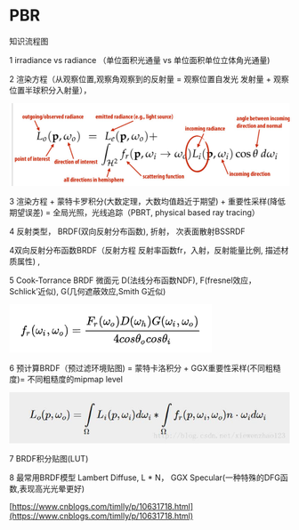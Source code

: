 # PBR

知识流程图

1 irradiance vs radiance （单位面积光通量 vs 单位面积单位立体角光通量\)

2 渲染方程（从观察位置,观察角观察到的反射量 =  观察位置自发光 发射量 + 观察位置半球积分入射量），

![](../../.gitbook/assets/image%20%28205%29.png)

3  渲染方程 + 蒙特卡罗积分\(大数定理，大数均值趋近于期望\) + 重要性采样\(降低期望误差\) =  全局光照，光线追踪（PBRT, physical based ray tracing）

4 反射类型， BRDF\(双向反射分布函数\), 折射， 次表面散射BSSRDF

4双向反射分布函数BRDF（反射方程 反射率函数fr，入射，反射能量比例, 描述材质属性\) ,

5 Cook-Torrance BRDF 微面元 D\(法线分布函数NDF\), F\(fresnel效应，Schlick’近似\), G\(几何遮蔽效应,Smith G近似\)

![](../../.gitbook/assets/image%20%28200%29.png)

6 预计算BRDF（预过滤环境贴图\) = 蒙特卡洛积分 + GGX重要性采样\(不同粗糙度\)= 不同粗糙度的mipmap level

![&#x524D;&#x534A;&#x90E8;&#x5206;&#x53EF;&#x4EE5;&#x9884;&#x8BA1;&#x7B97;](../../.gitbook/assets/image%20%28204%29.png)

7 BRDF积分贴图\(LUT\)

8 最常用BRDF模型 Lambert Diffuse,  L \* N， GGX Specular\(一种特殊的DFG函数,表现高光光晕更好\)

[https://www.cnblogs.com/timlly/p/10631718.html](https://www.cnblogs.com/timlly/p/10631718.html)



